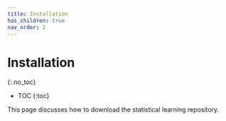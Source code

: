 ```yaml
---
title: Installation
has_children: true
nav_order: 2
---
```


# Installation
{:.no_toc}

* TOC
{:toc}

This page discusses how to download the statistical learning repository.

